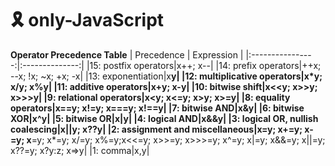 # 🎗️ only-JavaScript

**Operator Precedence Table**
|    Precedence    |   Expression   |
|:----------------:|:--------------:|
|15: postfix operators|x++; x--|
|14: prefix operators|++x; --x; !x; ~x; +x; -x|
|13: exponentiation|x**y|
|12: multiplicative operators|x*y; x/y; x%y|
|11: additive operators|x+y; x-y|
|10: bitwise shift|x<<y; x>>y; x>>>y|
|9: relational operators|x<y; x<=y; x>y; x>=y|
|8: equality operators|x==y; x!=y; x===y; x!==y|
|7: bitwise AND|x&y|
|6: bitwise XOR|x^y|
|5: bitwise OR|x\|y|
|4: logical AND|x&&y|
|3: logical OR, nullish coalescing|x\|\|y; x??y|
|2: assignment and miscellaneous|x=y; x+=y; x-=y; x**=y; x*=y; x/=y; x%=y;x<<=y; x>>=y; x>>>=y; x^=y; x\|=y; x&&=y; x\|\|=y; x??=y; x?y:z; x=>y|
|1: comma|x,y|
